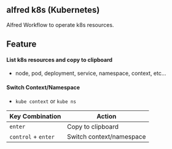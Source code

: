 ## alfred k8s (Kubernetes)

Alfred Workflow to operate k8s resources.

## Feature
#### List k8s resources and copy to clipboard
- node, pod, deployment, service, namespace, context, etc...

#### Switch Context/Namespace
- `kube context` or `kube ns`

|  Key Combination  |  Action  |
| ---- | ---- |
| `enter` | Copy to clipboard |
|  `control` + `enter`  |  Switch context/namespace  |
